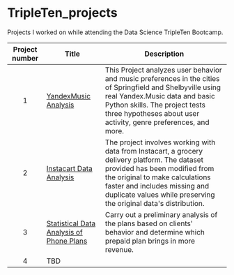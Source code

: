# TripleTen_projects
Projects I worked on while attending the Data Science TripleTen Bootcamp.


| Project number | Title | Description |
| :-----------: | ----------- |----------- |
| 1 |[YandexMusic Analysis](https://github.com/tseo89/TripleTen_projects/tree/main/1)| This Project analyzes user behavior and music preferences in the cities of Springfield and Shelbyville using real Yandex.Music data and basic Python skills. The project tests three hypotheses about user activity, genre preferences, and more.|
| 2 | [Instacart Data Analysis](https://github.com/tseo89/TripleTen_projects/tree/main/2) | The project involves working with data from Instacart, a grocery delivery platform. The dataset provided has been modified from the original to make calculations faster and includes missing and duplicate values while preserving the original data's distribution. |
| 3 | [Statistical Data Analysis of Phone Plans](https://github.com/tseo89/TripleTen_projects/tree/main/3) | Carry out a preliminary analysis of the plans based on clients' behavior and determine which prepaid plan brings in more revenue. |
| 4 | TBD |  |

